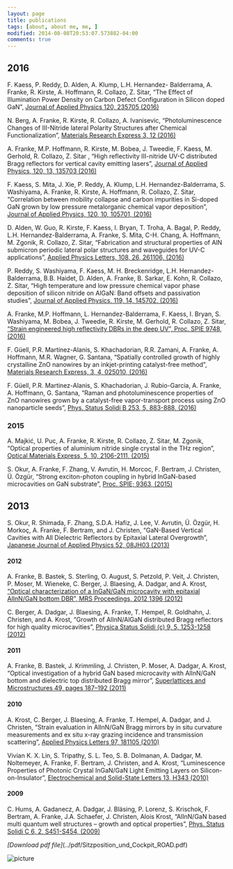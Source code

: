 ```yaml
---
layout: page
title: publications
tags: [about, about me, me, ]
modified: 2014-08-08T20:53:07.573882-04:00
comments: true
---
```


## 2016

F. Kaess, P. Reddy, D. Alden, A. Klump, L.H. Hernandez- Balderrama, A. Franke, R. Kirste, A. Hoffmann, R. Collazo, Z. Sitar, “The Effect of Illumination Power Density on Carbon Defect Configuration in Silicon doped GaN”, [Journal of Applied Physics 120, 235705 (2016)](http://aip.scitation.org/doi/abs/10.1063/1.4972468)  

N. Berg, A. Franke, R. Kirste, R. Collazo, A. Ivanisevic, “Photoluminescence Changes of III-Nitride lateral Polarity Structures after Chemical Functionalization”, [Materials Research Express 3, 12 (2016)](http://iopscience.iop.org/article/10.1088/2053-1591/3/12/125906)

A. Franke, M.P. Hoffmann, R. Kirste, M. Bobea, J. Tweedie, F. Kaess, M. Gerhold, R. Collazo, Z. Sitar , “High reflectivity III-nitride UV-C distributed Bragg reflectors for vertical cavity emitting lasers”, [Journal of Applied Physics, 120, 13, 135703 (2016)](http://aip.scitation.org/doi/abs/10.1063/1.4963831?journalCode=jap)

F. Kaess, S. Mita, J. Xie, P. Reddy, A. Klump, L.H. Hernandez-Balderrama, S. Washiyama, A. Franke, R. Kirste, A. Hoffmann, R. Collazo, Z. Sitar, “Correlation between mobility collapse and carbon impurities in Si-doped GaN grown by low pressure metalorganic chemical vapor deposition”, [Journal of Applied Physics, 120, 10, 105701, (2016)](http://aip.scitation.org/doi/abs/10.1063/1.4962017?journalCode=jap)

D. Alden, W. Guo, R. Kirste, F. Kaess, I. Bryan, T. Troha, A. Bagal, P. Reddy, L.H. Hernandez-Balderrama, A. Franke, S. Mita, C-H. Chang, A. Hoffmann, M. Zgonik, R. Collazo, Z. Sitar, “Fabrication and structural properties of AlN submicron periodic lateral polar structures and waveguides for UV-C applications”, [Applied Physics Letters, 108, 26, 261106, (2016)](http://aip.scitation.org/doi/abs/10.1063/1.4955033?journalCode=apl)

P. Reddy, S. Washiyama, F. Kaess, M. H. Breckenridge, L.H. Hernandez-Balderrama, B.B. Haidet, D. Alden, A. Franke, B. Sarkar, E. Kohn, R. Collazo, Z. Sitar, “High temperature and low pressure chemical vapor phase deposition of silicon nitride on AlGaN: Band offsets and passivation studies”, [Journal of Applied Physics, 119, 14, 145702, (2016)](http://aip.scitation.org/doi/abs/10.1063/1.4945775?journalCode=jap)

A. Franke, M.P. Hoffmann, L. Hernandez-Balderrama, F. Kaess, I. Bryan, S. Washiyama, M. Bobea, J. Tweedie, R. Kirste, M. Gerhold, R. Collazo, Z. Sitar, [“Strain engineered high reflectivity DBRs in the deep UV”, Proc. SPIE 9748, (2016)](http://proceedings.spiedigitallibrary.org/proceeding.aspx?articleid=2498878)

F. Güell, P.R. Martínez-Alanis, S. Khachadorian, R.R. Zamani, A. Franke, A. Hoffmann, M.R. Wagner, G. Santana, “Spatially controlled growth of highly crystalline ZnO nanowires by an inkjet-printing catalyst-free method”, [Materials Research Express, 3, 4, 025010, (2016)](http://iopscience.iop.org/article/10.1088/2053-1591/3/2/025010/meta)

F. Güell, P.R. Martinez-Alanis, S. Khachadorian, J. Rubio-Garcia, A. Franke, A. Hoffmann, G. Santana, “Raman and photoluminescence properties of ZnO nanowires grown by a catalyst-free vapor-transport process using ZnO nanoparticle seeds”, [Phys. Status Solidi B 253, 5, 883-888, (2016)](http://onlinelibrary.wiley.com/doi/10.1002/pssb.201552651/full)

### 2015

A. Majkić, U. Puc, A. Franke, R. Kirste, R. Collazo, Z. Sitar, M. Zgonik, “Optical properties of aluminium nitride single crystal in the THz region”, [Optical Materials Express, 5, 10, 2106-2111, (2015)](https://www.osapublishing.org/ome/abstract.cfm?uri=ome-5-10-2106)

S. Okur, A. Franke, F. Zhang, V. Avrutin, H. Morcoc, F. Bertram, J. Christen, Ü. Özgür, “Strong exciton-photon coupling in hybrid InGaN-based microcavities on GaN substrate”, [Proc. SPIE; 9363, (2015)](http://spie.org/Publications/Proceedings/Paper/10.1117/12.2080265)

## 2013

S. Okur, R. Shimada, F. Zhang, S.D.A. Hafiz, J. Lee, V. Avrutin, Ü. Özgür, H. Morkoç, A. Franke,
F. Bertram, and J. Christen, “GaN-Based Vertical Cavities with All Dielectric Reflectors by Epitaxial Lateral Overgrowth”, [Japanese Journal of Applied Physics 52, 08JH03 (2013)](http://iopscience.iop.org/article/10.7567/JJAP.52.08JH03/meta)

#### 2012

A. Franke, B. Bastek, S. Sterling, O. August, S. Petzold, P. Veit, J. Christen, P. Moser, M. Wieneke, C. Berger, J. Blaesing, A. Dadgar, and A. Krost, [“Optical characterization of a InGaN/GaN microcavity with epitaxial AlInN/GaN bottom DBR”, MRS Proceedings, 2012 1396 (2012)](https://www.cambridge.org/core/journals/mrs-online-proceedings-library-archive/article/div-classtitleoptical-characterization-of-a-ingangan-microcavity-with-epitaxial-alinngan-bottom-dbrdiv/1833B112BDAC0E3C59441DDC80310A91)

C. Berger, A. Dadgar, J. Blaesing, A. Franke, T. Hempel, R. Goldhahn, J. Christen, and A. Krost, “Growth of AlInN/AlGaN distributed Bragg reflectors for high quality microcavities”, [Physica Status Solidi (c) 9, 5, 1253-1258 (2012)](http://onlinelibrary.wiley.com/doi/10.1002/pssc.201100132/abstract)

#### 2011

A. Franke, B. Bastek, J. Krimmling, J. Christen, P. Moser, A. Dadgar, A. Krost, “Optical investigation of a hybrid GaN based microcavity with AlInN/GaN bottom and dielectric top distributed Bragg mirror”, [Superlattices and Microstructures 49, pages 187–192 (2011)](http://www.sciencedirect.com/science/article/pii/S0749603610000790)

#### 2010

A. Krost, C. Berger, J. Blaesing, A. Franke, T. Hempel, A. Dadgar, and J. Christen, “Strain evaluation in AlInN/GaN Bragg mirrors by in situ curvature measurements and ex situ x-ray grazing incidence and transmission scattering”, [Applied Physics Letters 97, 181105 (2010)](http://aip.scitation.org/doi/abs/10.1063/1.3514241?journalCode=apl)

Vivian K. X. Lin, S. Tripathy, S. L. Teo, S. B. Dolmanan, A. Dadgar, M. Noltemeyer, A. Franke,
F. Bertram, J. Christen, and A. Krost, “Luminescence Properties of Photonic Crystal InGaN/GaN Light Emitting Layers on Silicon-on-Insulator”, [Electrochemical and Solid-State Letters 13, H343 (2010)](http://esl.ecsdl.org/content/13/10/H343.abstract)

#### 2009

C. Hums, A. Gadanecz, A. Dadgar, J. Bläsing, P. Lorenz, S. Krischok, F. Bertram, A. Franke, J.A. Schaefer, J. Christen, Alois Krost, “AlInN/GaN based multi quantum well structures – growth and optical properties”, [Phys. Status Solidi C 6, 2, S451-S454, (2009)](http://onlinelibrary.wiley.com/doi/10.1002/pssc.200880899/abstract)


*[Download pdf file]*(../pdf/Sitzposition_und_Cockpit_ROAD.pdf)

![picture](../images/bio-photo.jpg) 
